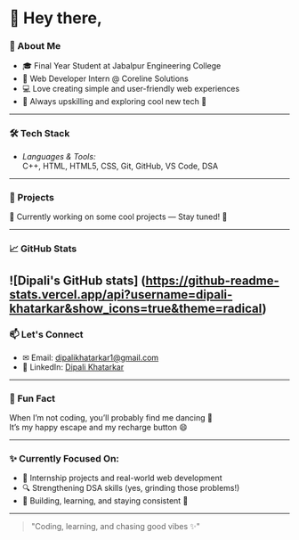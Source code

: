 # 👋 Hey there,

### 🌸 About Me
- 🎓 Final Year Student at Jabalpur Engineering College  
- 💼 Web Developer Intern @ Coreline Solutions  
- 💻 Love creating simple and user-friendly web experiences  
- 🌱 Always upskilling and exploring cool new tech 🚀 

---

### 🛠 Tech Stack
- *Languages & Tools:*  
C++, HTML, HTML5, CSS, Git, GitHub, VS Code, DSA

---

### 📂 Projects
🚧 Currently working on some cool projects — Stay tuned! 🎯

---

### 📈 GitHub Stats
![Dipali's GitHub stats] (https://github-readme-stats.vercel.app/api?username=dipali-khatarkar&show_icons=true&theme=radical)
---

### 📫 Let's Connect
- ✉ Email: dipalikhatarkar1@gmail.com  
- 💼 LinkedIn: [Dipali Khatarkar](https://www.linkedin.com/in/dipali-khatarkar-119a49368)

---

### 🎵 Fun Fact
When I’m not coding, you’ll probably find me dancing 💃  
It’s my happy escape and my recharge button 😄

---

### ✨ Currently Focused On:
- 💼 Internship projects and real-world web development  
- 🔍 Strengthening DSA skills (yes, grinding those problems!)  
- 🎯 Building, learning, and staying consistent 🚀

---

> "Coding, learning, and chasing good vibes ✨"

